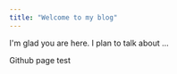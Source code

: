 ```yaml
---
title: "Welcome to my blog"
---
```


I'm glad you are here. I plan to talk about ...

Github page test
